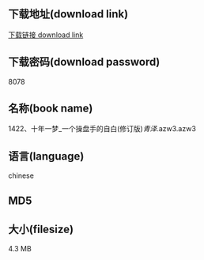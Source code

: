 ## 下载地址(download link)
[下载链接 download link](https://voluble-croquembouche-d321dc.netlify.app/?s=1422%E3%80%81%E5%8D%81%E5%B9%B4%E4%B8%80%E6%A2%A6_%E4%B8%80%E4%B8%AA%E6%93%8D%E7%9B%98%E6%89%8B%E7%9A%84%E8%87%AA%E7%99%BD%28%E4%BF%AE%E8%AE%A2%E7%89%88%29_%E9%9D%92%E6%B3%BD_.azw3)

## 下载密码(download password)
8078

## 名称(book name)
1422、十年一梦_一个操盘手的自白(修订版)_青泽_.azw3.azw3

## 语言(language)
chinese

## MD5


## 大小(filesize)
4.3 MB
